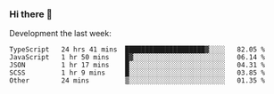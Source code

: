 ### Hi there 👋

Development the last week:
<!--START_SECTION:waka-->

```text
TypeScript   24 hrs 41 mins  ████████████████████▓░░░░   82.05 %
JavaScript   1 hr 50 mins    █▓░░░░░░░░░░░░░░░░░░░░░░░   06.14 %
JSON         1 hr 17 mins    █░░░░░░░░░░░░░░░░░░░░░░░░   04.31 %
SCSS         1 hr 9 mins     █░░░░░░░░░░░░░░░░░░░░░░░░   03.85 %
Other        24 mins         ▒░░░░░░░░░░░░░░░░░░░░░░░░   01.35 %
```

<!--END_SECTION:waka-->

<!--
**JASONPANGGO/jasonpanggo** is a ✨ _special_ ✨ repository because its `README.md` (this file) appears on your GitHub profile.

Here are some ideas to get you started:

- 🔭 I’m currently working on ...
- 🌱 I’m currently learning ...
- 👯 I’m looking to collaborate on ...
- 🤔 I’m looking for help with ...
- 💬 Ask me about ...
- 📫 How to reach me: ...
- 😄 Pronouns: ...
- ⚡ Fun fact: ...
-->
